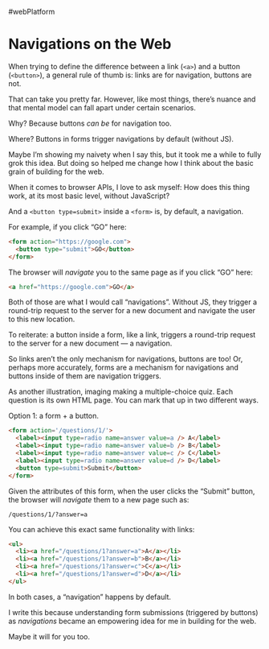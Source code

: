 #webPlatform

# Navigations on the Web

When trying to define the difference between a link (`<a>`) and a button (`<button>`), a general rule of thumb is: links are for navigation, buttons are not.

That can take you pretty far. However, like most things, there’s nuance and that mental model can fall apart under certain scenarios.

Why? Because buttons _can be_ for navigation too.

Where? Buttons in forms trigger navigations by default (without JS).

Maybe I’m showing my naivety when I say this, but it took me a while to fully grok this idea. But doing so helped me change how I think about the basic grain of building for the web.

When it comes to browser APIs, I love to ask myself: How does this thing work, at its most basic level, without JavaScript?

And a `<button type=submit>` inside a `<form>` is, by default, a navigation.

For example, if you click “GO” here:

```html
<form action="https://google.com">
  <button type="submit">GO</button>
</form>
```

The browser will _navigate_ you to the same page as if you click “GO” here:

```html
<a href="https://google.com">GO</a>
```

Both of those are what I would call “navigations”. Without JS, they trigger a round-trip request to the server for a new document and navigate the user to this new location.

To reiterate: a button inside a form, like a link, triggers a round-trip request to the server for a new document — a navigation.

So links aren’t the only mechanism for navigations, buttons are too! Or, perhaps more accurately, forms are a mechanism for navigations and buttons inside of them are navigation triggers.

As another illustration, imaging making a multiple-choice quiz. Each question is its own HTML page. You can mark that up in two different ways.

Option 1: a form + a button.

```html
<form action='/questions/1/'>
  <label><input type=radio name=answer value=a /> A</label>
  <label><input type=radio name=answer value=b /> B</label>
  <label><input type=radio name=answer value=c /> C</label>
  <label><input type=radio name=answer value=d /> D</label>
  <button type=submit>Submit</button>
</form>
```

Given the attributes of this form, when the user clicks the “Submit” button, the browser will _navigate_ them to a new page such as:

`/questions/1/?answer=a`

You can achieve this exact same functionality with links:

```html
<ul>
  <li><a href="/questions/1?answer=a">A</a></li>
  <li><a href="/questions/1?answer=b">B</a></li>
  <li><a href="/questions/1?answer=c">C</a></li>
  <li><a href="/questions/1?answer=d">D</a></li>
</ul>
```

In both cases, a “navigation” happens by default.

I write this because understanding form submissions (triggered by buttons) as _navigations_ became an empowering idea for me in building for the web.

Maybe it will for you too.